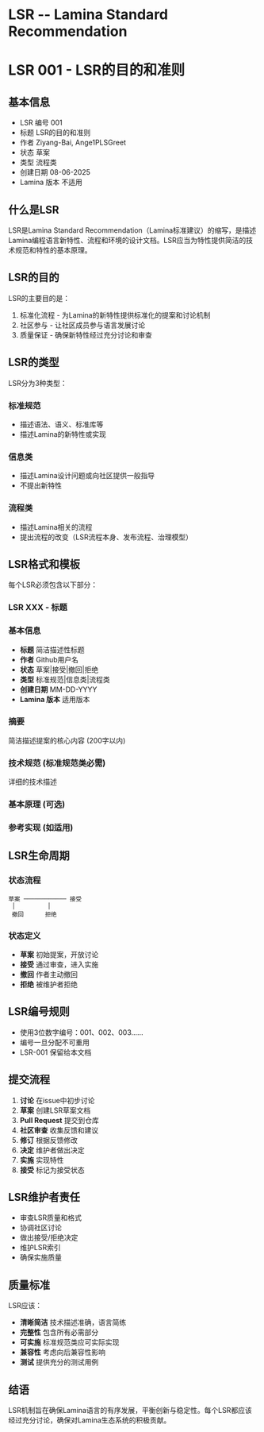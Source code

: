 # LSR -- Lamina Standard Recommendation

# LSR 001 - LSR的目的和准则

## 基本信息

- LSR 编号 001
- 标题 LSR的目的和准则
 - 作者 Ziyang-Bai, Ange1PLSGreet
- 状态 草案
- 类型 流程类
 - 创建日期 08-06-2025
- Lamina 版本 不适用

## 什么是LSR

LSR是Lamina Standard Recommendation（Lamina标准建议）的缩写，是描述Lamina编程语言新特性、流程和环境的设计文档。LSR应当为特性提供简洁的技术规范和特性的基本原理。

 ## LSR的目的

LSR的主要目的是：

1. 标准化流程 \- 为Lamina的新特性提供标准化的提案和讨论机制
2. 社区参与 \- 让社区成员参与语言发展讨论
3. 质量保证 \- 确保新特性经过充分讨论和审查

## LSR的类型

LSR分为3种类型：

### 标准规范

- 描述语法、语义、标准库等
- 描述Lamina的新特性或实现

### 信息类

- 描述Lamina设计问题或向社区提供一般指导
- 不提出新特性

### 流程类

- 描述Lamina相关的流程
- 提出流程的改变（LSR流程本身、发布流程、治理模型）

 ## LSR格式和模板

每个LSR必须包含以下部分：

### LSR XXX - 标题

### 基本信息

- **标题** 简洁描述性标题
- **作者** Github用户名
- **状态** 草案|接受|撤回|拒绝
- **类型** 标准规范|信息类|流程类
- **创建日期** MM\-DD\-YYYY
- **Lamina 版本** 适用版本

### 摘要

简洁描述提案的核心内容 \(200字以内\)

### 技术规范 \(标准规范类必需\)

详细的技术描述

### 基本原理 \(可选\)

### 参考实现 \(如适用\)

 ## LSR生命周期

### 状态流程

```
草案 ──────────── 接受 
 │         │
 撤回      拒绝
```

### 状态定义

- **草案** 初始提案，开放讨论
- **接受** 通过审查，进入实施
- **撤回** 作者主动撤回
- **拒绝** 被维护者拒绝

## LSR编号规则

- 使用3位数字编号：001、002、003……
- 编号一旦分配不可重用
- LSR\-001 保留给本文档

 ## 提交流程

1. **讨论** 在issue中初步讨论
2. **草案** 创建LSR草案文档
3. **Pull Request** 提交到仓库
4. **社区审查** 收集反馈和建议
5. **修订** 根据反馈修改
6. **决定** 维护者做出决定
7. **实施** 实现特性
8. **接受** 标记为接受状态

## LSR维护者责任

- 审查LSR质量和格式
- 协调社区讨论
- 做出接受/拒绝决定
- 维护LSR索引
- 确保实施质量

## 质量标准

LSR应该：

- **清晰简洁** 技术描述准确，语言简练
- **完整性** 包含所有必需部分
- **可实施** 标准规范类应可实际实现
- **兼容性** 考虑向后兼容性影响
- **测试** 提供充分的测试用例

## 结语

LSR机制旨在确保Lamina语言的有序发展，平衡创新与稳定性。每个LSR都应该经过充分讨论，确保对Lamina生态系统的积极贡献。

